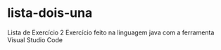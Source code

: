 # lista-dois-una
Lista de Exercício 2
Exercício feito na linguagem java com a ferramenta Visual Studio Code
